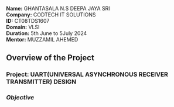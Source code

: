 **Name:** GHANTASALA N.S DEEPA JAYA SRI                                                                                                                                                                                              
**Company:** CODTECH IT SOLUTIONS                                                                                                                                                                                            
**ID:** CT08TDS1607                                                                                                                                                                                                                            
**Domain:** VLSI                                                                                                                                                                                                                      
**Duration:** 5th June to 5July 2024                                                                                                                                                                                                      
**Mentor:** MUZZAMIL AHEMED                                                                                                                                                                                                                                                                                   
## **Overview of the Project**                                                                                                                                              
### **Project**: UART(UNIVERSAL ASYNCHRONOUS RECEIVER TRANSMITTER) DESIGN                                                                                                                                  
### *Objective*                                                                                                                                                                                                                                                                                                                         
